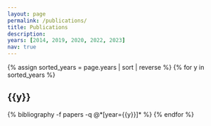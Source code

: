 ```yaml
---
layout: page
permalink: /publications/
title: Publications
description:
years: [2014, 2019, 2020, 2022, 2023]
nav: true
---
```


<div class="publications">

{% assign sorted_years = page.years | sort | reverse %}
{% for y in sorted_years %}
  <h2 class="year">{{y}}</h2>
  {% bibliography -f papers -q @*[year={{y}}]* %}
{% endfor %}

</div>
